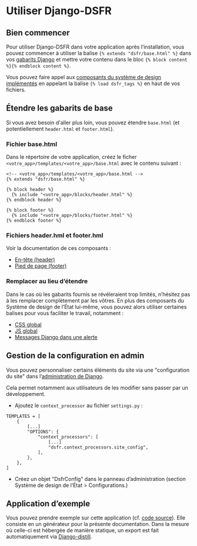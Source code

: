 #  Utiliser Django-DSFR

## Bien commencer

Pour utiliser Django-DSFR dans votre application après l’installation, vous pouvez commencer à utiliser la balise `{% extends "dsfr/base.html" %}` dans vos [gabarits Django](https://docs.djangoproject.com/fr/5.0/topics/templates/) et mettre votre contenu dans le bloc `{% block content %}{% endblock content %}`.

Vous pouvez faire appel aux [composants du système de design implémentés](/django-dsfr/components/) en appelant la balise `{% load dsfr_tags %}` en haut de vos fichiers.


## Étendre les gabarits de base
Si vous avez besoin d'aller plus loin, vous pouvez étendre `base.html` (et potentiellement `header.html` et `footer.html`).

### Fichier base.html
Dans le répertoire de votre application, créez le ficher `<votre_app>/templates/<votre_app>/base.html` avec le contenu suivant :

```{.django}
<!-- <votre_app>/templates/<votre_app>/base.html -->
{% extends "dsfr/base.html" %}

{% block header %}
  {% include "<votre_app>/blocks/header.html" %}
{% endblock header %}

{% block footer %}
  {% include "<votre_app>/blocks/footer.html" %}
{% endblock footer %}
```

### Fichiers header.hml et footer.hml

Voir la documentation de ces composants :

- [En-tête (header)](/django-dsfr/components/header/)
- [Pied de page (footer)](/django-dsfr/components/footer/)

### Remplacer au lieu d’étendre

Dans le cas où les gabarits fournis se révéleraient trop limités, n’hésitez pas à les remplacer complètement par les vôtres. En plus des composants du Système de design de l’État lui-même, vous pouvez alors utiliser certaines balises pour vous faciliter le travail, notamment :

- [CSS global](/django-dsfr/components/css/)
- [JS global](/django-dsfr/components/js/)
- [Messages Django dans une alerte](/django-dsfr/components/django_messages/)


## Gestion de la configuration en admin

Vous pouvez personnaliser certains éléments du site via une "configuration du site" dans l’[administration de Django](https://docs.djangoproject.com/fr/5.0/ref/contrib/admin/).

Cela permet notamment aux utilisateurs de les modifier sans passer par un développement.

- Ajoutez le `context_processor` au fichier `settings.py` :

```{ .python }
TEMPLATES = [
    {
        [...]
        "OPTIONS": {
            "context_processors": [
                [...]
                "dsfr.context_processors.site_config",
            ],
        },
    },
]
```

- Créez un objet "DsfrConfig" dans le panneau d’administration (section Système de design de l’État > Configurations.)

## Application d’exemple
Vous pouvez prendre exemple sur cette application (cf. [code source](https://github.com/numerique-gouv/django-dsfr/tree/main/example_app)). Elle consiste en un générateur pour la présente documentation. Dans la mesure où celle-ci est hébergée de manière statique, un export est fait automatiquement via <a href="https://github.com/meeb/django-distill">Django-distill</a>.
